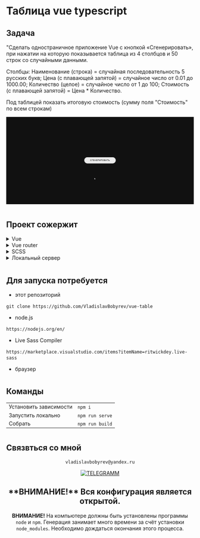 
# Таблица vue typescript

## Задача
"Сделать одностраничное приложение Vue c кнопкой «Сгенерировать», при нажатии на которую показывается таблица из 4 столбцов и 50 строк со случайными данными.

Столбцы:
Наименование (строка) = случайная последовательность 5 русских букв;
Цена (с плавающей запятой) = случайное число от 0.01 до 1000.00;
Количество (целое) = случайное число от 1 до 100;
Стоимость (с плавающей запятой) = Цена * Количество.

Под таблицей показать итоговую стоимость (сумму поля "Стоимость" по всем строкам)

<div align="left">

![Lax 2.0 Gif](./README/readme.gif)

#
## Проект сожержит
<details >
  <summary >Vue</summary>

  [Что это?](https://vuejs.org/)

    Прогрессивный JavaScript-фреймворк

</details>

<details >
  <summary > Vue router</summary>
 
  [Что это?](https://router.vuejs.org/) 

    Роутиг на страницах осуществляется через [<router-view>] без перезагрузки
</details>

<details>
  <summary>SCSS</summary>
 
  [Что это?](https://sass-scss.ru/)  

    Вы можете изменять  настройки в вашем проекте. 
    Для  автоматического комполирования файлов css необходимо запустить 

  Live Sass Compiler 

  [Что это?](https://marketplace.visualstudio.com/items?itemName=ritwickdey.live-sass)  

    Конфигурации нужно изменять в файлах variables_light.scss variables_dark.scss 
</details>

<details>
  <summary>Локальный сервер</summary>
 
  [Что это?](https://ru.wikipedia.org/wiki/Localhost) 
 
  По умолчанию [localhost:8080](http://localhost:8080).
</details>


# 
## Для запуска потребуется
- этот репозиторий 
 ```
git clone https://github.com/VladislavBobyrev/vue-table
```
- node.js 
 
```
https://nodejs.org/en/
```

- Live Sass Compiler

 
```
https://marketplace.visualstudio.com/items?itemName=ritwickdey.live-sass
```

- браузер

#
## Команды

|                        |                       |
|------------------------|:----------------------|
| Установить зависимости | `npm i`               |
| Запустить локально     | `npm run serve`       |
| Собрать                | `npm run build`       |
 
#
## Связвться со мной
<div align='center'> 
 
 ```
vladislavbobyrev@yandex.ru
```
 
 [![TELEGRAMM](https://img.shields.io/badge/telegramm-4285F4?style=for-the-badge&logo=read-the-docs&logoColor=white)](https://t.me/VladislavBobyrev)

 </div>
 
<div align="center">
  <h2>**ВНИМАНИЕ!**  Вся конфигурация является открытой. </h2>
 
**ВНИМАНИЕ!** На компьютере должны быть установлены программы `node` и `npm`.
Генерация  занимает много времени за счёт
установки `node_modules`. Необходимо дождаться окончания этого процесса.
 
</div>
